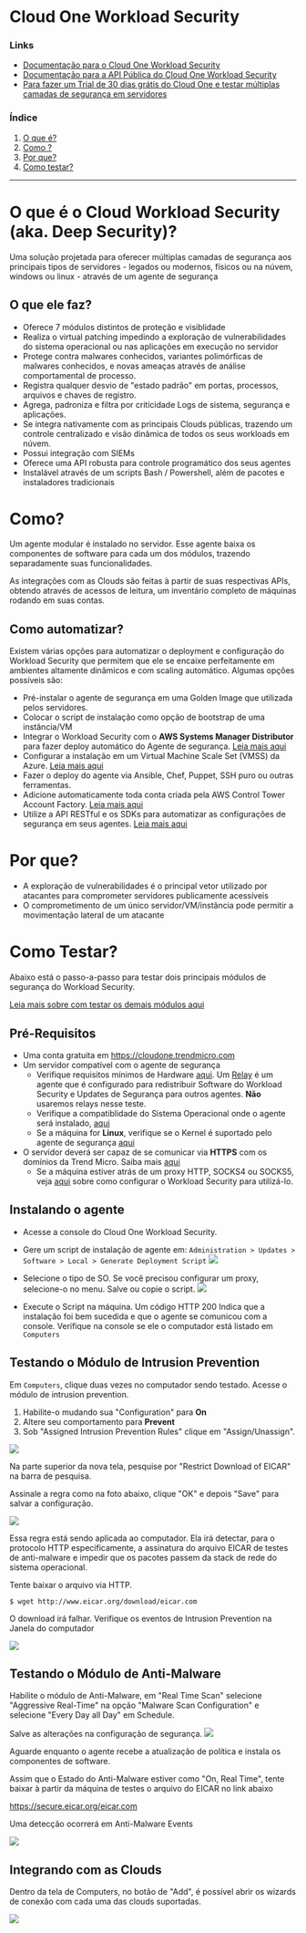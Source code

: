 # Cloud One Workload Security
### Links
- [Documentação para o Cloud One Workload Security](https://cloudone.trendmicro.com/docs/workload-security/)
- [Documentação para a API Pública do Cloud One Workload Security](https://cloudone.trendmicro.com/docs/workload-security/api-reference/)
- [Para fazer um Trial de 30 dias grátis do Cloud One e testar múltiplas camadas de segurança em servidores](https://cloudone.trendmicro.com/)

### Índice
1. [O que é?](#what)
2. [Como ?](#how)
3. [Por que?](#why)
4. [Como testar?](#testing)

---
# O que é o Cloud Workload Security (aka. Deep Security)? <a name="what"></a>
Uma solução projetada para oferecer múltiplas camadas de segurança aos principais tipos de servidores - legados ou modernos, físicos ou na núvem, windows ou linux - através de um agente de segurança

## O que ele faz?
- Oferece 7 módulos distintos de proteção e visiblidade
- Realiza o virtual patching impedindo a exploração de vulnerabilidades do sistema operacional ou nas aplicações em execução no servidor
- Protege contra malwares conhecidos, variantes polimórficas de malwares conhecidos, e novas ameaças através de análise comportamental de processo.
- Registra qualquer desvio de "estado padrão" em portas, processos, arquivos e chaves de registro.
- Agrega, padroniza e filtra por criticidade Logs de sistema, segurança e aplicações. 
- Se integra nativamente com as principais Clouds públicas, trazendo um controle centralizado e visão dinâmica de todos os seus workloads em núvem.
- Possui integração com SIEMs
- Oferece uma API robusta para controle programático dos seus agentes
- Instalável através de um scripts Bash / Powershell, além de pacotes e instaladores tradicionais

# Como? <a name="how"></a>

Um agente modular é instalado no servidor. Esse agente baixa os componentes de software para cada um dos módulos, trazendo separadamente suas funcionalidades. 

As integrações com as Clouds são feitas à partir de suas respectivas APIs, obtendo através de acessos de leitura, um inventário completo de máquinas rodando em suas contas. 

## Como automatizar?
Existem várias opções para automatizar o deployment e configuração do Workload Security que permitem que ele se encaixe perfeitamente em ambientes altamente dinâmicos e com scaling automático. Algumas opções possíveis são:

- Pré-instalar o agente de segurança em uma Golden Image que utilizada pelos servidores. 
- Colocar o script de instalação como opção de bootstrap de uma instância/VM
- Integrar o Workload Security com o **AWS Systems Manager Distributor** para fazer deploy automático do Agente de segurança. [Leia mais aqui](https://cloudone.trendmicro.com/docs/workload-security/aws-systems-manager/)
- Configurar a instalação em um Virtual Machine Scale Set (VMSS) da Azure. [Leia mais aqui](https://cloudone.trendmicro.com/docs/workload-security/azure-vmss/)
- Fazer o deploy do agente via Ansible, Chef, Puppet, SSH puro ou outras ferramentas.
- Adicione automaticamente toda conta criada pela AWS Control Tower Account Factory. [Leia mais aqui](https://cloudone.trendmicro.com/docs/workload-security/aws-control-tower/)
- Utilize a API RESTful e os SDKs para automatizar as configurações de segurança em seus agentes. [Leia mais aqui](https://cloudone.trendmicro.com/docs/workload-security/api-first-steps/)

# Por que? <a name="why"></a>

- A exploração de vulnerabilidades é o principal vetor utilizado por atacantes para comprometer servidores publicamente acessíveis
- O comprometimento de um único servidor/VM/instância pode permitir a movimentação lateral de um atacante 
 
# Como Testar? <a name="testing"></a>
Abaixo está o passo-a-passo para testar dois principais módulos de segurança do Workload Security. 

[Leia mais sobre com testar os demais módulos aqui](https://success.trendmicro.com/solution/1098449-testing-the-deep-security-modules)



## Pré-Requisitos
- Uma conta gratuita em https://cloudone.trendmicro.com 
- Um servidor compatível com o agente de segurança
  - Verifique requisitos mínimos de Hardware [aqui](https://cloudone.trendmicro.com/docs/workload-security/sizing/). Um [Relay](https://cloudone.trendmicro.com/docs/workload-security/relay-quick/) é um agente que é configurado para redistribuir Software do Workload Security e Updates de Segurança para outros agentes. **Não** usaremos relays nesse teste.
  - Verifique a compatiblidade do Sistema Operacional onde o agente será instalado, [aqui](https://cloudone.trendmicro.com/docs/workload-security/agent-compatibility/)
  - Se a máquina for **Linux**, verifique se o Kernel é suportado pelo agente de segurança [aqui](https://cloudone.trendmicro.com/docs/workload-security/agent-linux-kernel-support/)
- O servidor deverá ser capaz de se comunicar via **HTTPS** com os domínios da Trend Micro. Saiba mais [aqui](https://cloudone.trendmicro.com/docs/workload-security/communication-ports-urls-ip/)
  - Se a máquina estiver atrás de um proxy HTTP, SOCKS4 ou SOCKS5, veja [aqui](https://cloudone.trendmicro.com/docs/workload-security/proxy-set-up/#Register) sobre como configurar o Workload Security para utilizá-lo.

## Instalando o agente

- Acesse a console do Cloud One Workload Security. 
- Gere um script de instalação de agente em: `Administration > Updates > Software > Local > Generate Deployment Script`
![](software.png)

- Selecione o tipo de SO. Se você precisou configurar um proxy, selecione-o no menu. Salve ou copie o script.
![](script.png)

- Execute o Script na máquina. Um código HTTP 200 Indica que a instalação foi bem sucedida e que o agente se comunicou com a console. Verifique na console se ele o computador está listado em `Computers`

## Testando o Módulo de Intrusion Prevention

Em `Computers`, clique duas vezes no computador sendo testado. Acesse o módulo de intrusion prevention. 
1. Habilite-o mudando sua "Configuration" para **On**  
2. Altere seu comportamento para **Prevent**
3. Sob "Assigned Intrusion Prevention Rules" clique em "Assign/Unassign".

![](ips.png)

Na parte superior da nova tela, pesquise por "Restrict Download of EICAR" na barra de pesquisa.

Assinale a regra como na foto abaixo, clique "OK" e depois "Save" para salvar a configuração.

![](ips_rules.png)

Essa regra está sendo aplicada ao computador. Ela irá detectar, para o protocolo HTTP especificamente, a assinatura do arquivo EICAR de testes de anti-malware e impedir que os pacotes passem da stack de rede do sistema operacional. 

Tente baixar o arquivo via HTTP.

    $ wget http://www.eicar.org/download/eicar.com


O download irá falhar. Verifique os eventos de Intrusion Prevention na Janela do computador

![](ips_ev.png)

## Testando o Módulo de Anti-Malware

Habilite o módulo de Anti-Malware, em "Real Time Scan" selecione "Aggressive Real-Time" na opção "Malware Scan Configuration" e selecione "Every Day all Day" em Schedule.

Salve as alterações na configuração de segurança.
![](am.png)

Aguarde enquanto o agente recebe a atualização de política e instala os componentes de software. 

Assim que o Estado do Anti-Malware estiver como "On, Real Time", tente baixar à partir da máquina de testes o arquivo do EICAR no link abaixo

https://secure.eicar.org/eicar.com

Uma detecção ocorrerá em Anti-Malware Events

![](am_ev.png)

## Integrando com as Clouds
Dentro da tela de Computers, no botão de "Add", é possível abrir os wizards de conexão com cada uma das clouds suportadas. 

![](clouds.png)